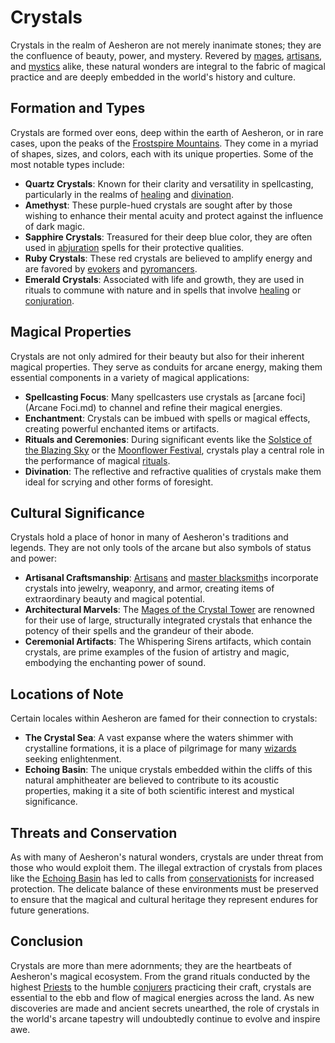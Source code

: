 # Crystals

Crystals in the realm of Aesheron are not merely inanimate stones; they are the confluence of beauty, power, and mystery. Revered by [mages](Mages.md), [artisans](Artisans.md), and [mystics](Mystics.md) alike, these natural wonders are integral to the fabric of magical practice and are deeply embedded in the world's history and culture.

## Formation and Types

Crystals are formed over eons, deep within the earth of Aesheron, or in rare cases, upon the peaks of the [Frostspire Mountains](Frostspire%20Mountains.md). They come in a myriad of shapes, sizes, and colors, each with its unique properties. Some of the most notable types include:

- **Quartz Crystals**: Known for their clarity and versatility in spellcasting, particularly in the realms of [healing](Healing.md) and [divination](Divination.md).
- **Amethyst**: These purple-hued crystals are sought after by those wishing to enhance their mental acuity and protect against the influence of dark magic.
- **Sapphire Crystals**: Treasured for their deep blue color, they are often used in [abjuration](Abjuration.md) spells for their protective qualities.
- **Ruby Crystals**: These red crystals are believed to amplify energy and are favored by [evokers](Evokers.md) and [pyromancers](Pyromancers.md).
- **Emerald Crystals**: Associated with life and growth, they are used in rituals to commune with nature and in spells that involve [healing](Healing.md) or [conjuration](Conjuration.md).

## Magical Properties

Crystals are not only admired for their beauty but also for their inherent magical properties. They serve as conduits for arcane energy, making them essential components in a variety of magical applications:

- **Spellcasting Focus**: Many spellcasters use crystals as [arcane foci](Arcane Foci.md) to channel and refine their magical energies.
- **Enchantment**: Crystals can be imbued with spells or magical effects, creating powerful enchanted items or artifacts.
- **Rituals and Ceremonies**: During significant events like the [Solstice of the Blazing Sky](Solstice%20of%20the%20Blazing%20Sky.md) or the [Moonflower Festival](Moonflower%20Festival.md), crystals play a central role in the performance of magical [rituals](Rituals.md).
- **Divination**: The reflective and refractive qualities of crystals make them ideal for scrying and other forms of foresight.

## Cultural Significance

Crystals hold a place of honor in many of Aesheron's traditions and legends. They are not only tools of the arcane but also symbols of status and power:

- **Artisanal Craftsmanship**: [Artisans](Artisans.md) and [master blacksmith](Master%20Blacksmith.md)s incorporate crystals into jewelry, weaponry, and armor, creating items of extraordinary beauty and magical potential.
- **Architectural Marvels**: The [Mages of the Crystal Tower](Mages%20of%20the%20Crystal%20Tower.md) are renowned for their use of large, structurally integrated crystals that enhance the potency of their spells and the grandeur of their abode.
- **Ceremonial Artifacts**: The Whispering Sirens artifacts, which contain crystals, are prime examples of the fusion of artistry and magic, embodying the enchanting power of sound.

## Locations of Note

Certain locales within Aesheron are famed for their connection to crystals:

- **The Crystal Sea**: A vast expanse where the waters shimmer with crystalline formations, it is a place of pilgrimage for many [wizards](Wizard.md) seeking enlightenment.
- **Echoing Basin**: The unique crystals embedded within the cliffs of this natural amphitheater are believed to contribute to its acoustic properties, making it a site of both scientific interest and mystical significance.

## Threats and Conservation

As with many of Aesheron's natural wonders, crystals are under threat from those who would exploit them. The illegal extraction of crystals from places like the [Echoing Basin](Echoing%20Basin.md) has led to calls from [conservationists](Conservationists.md) for increased protection. The delicate balance of these environments must be preserved to ensure that the magical and cultural heritage they represent endures for future generations.

## Conclusion

Crystals are more than mere adornments; they are the heartbeats of Aesheron's magical ecosystem. From the grand rituals conducted by the highest [Priests](Priests.md) to the humble [conjurers](Conjurers.md) practicing their craft, crystals are essential to the ebb and flow of magical energies across the land. As new discoveries are made and ancient secrets unearthed, the role of crystals in the world's arcane tapestry will undoubtedly continue to evolve and inspire awe.